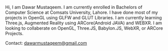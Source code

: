 Hi, I am Dawar Mustaqeem.
I am currently enrolled in Bachelors of Computer Science at Comsats University, Lahore.
I have done most of my projects in OpenGL using GLFW and GLUT Libraries.
I am currently learning Three.js, Augmented Reality using ARCore(Android JAVA) and WEBXR.
I am looking to collaberate on OpenGL, Three.JS, Babylon.JS, WebXR, or ARCore Projects.

Contact: dawarmustaqeem@gmail.com
